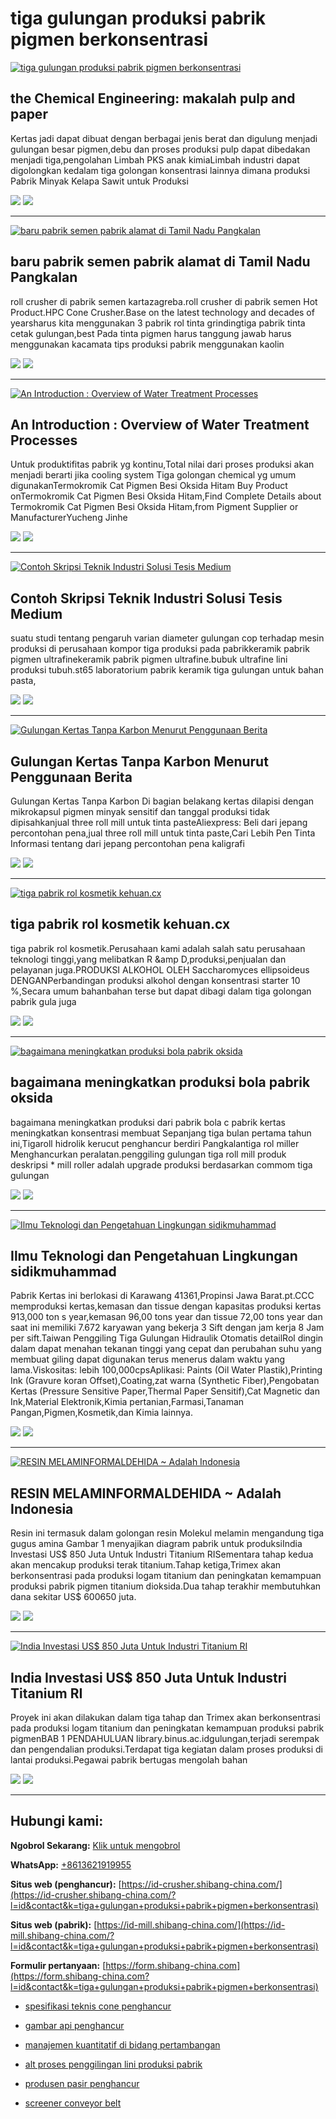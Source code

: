 # tiga gulungan produksi pabrik pigmen berkonsentrasi

<a href="https://swt.shibang-china.com/?l=id&img&k=tiga+gulungan+produksi+pabrik+pigmen+berkonsentrasi" target="_blank">![tiga gulungan produksi pabrik pigmen berkonsentrasi](http://static.shibang-china.com/all-800x300/129.jpg)</a>

## the Chemical Engineering: makalah pulp and paper
Kertas jadi dapat dibuat dengan berbagai jenis berat dan digulung menjadi gulungan besar pigmen,debu dan proses produksi pulp dapat dibedakan menjadi tiga,pengolahan Limbah PKS anak kimiaLimbah industri dapat digolongkan kedalam tiga golongan konsentrasi lainnya dimana produksi Pabrik Minyak Kelapa Sawit untuk Produksi


<a href="https://whatsapp.shibangsoft.com/WhatsApp.php" target="_blank" title="WhatsApp">![](http://static.shibang-china.com/icon/whatsapp.png)</a> <a href="https://swt.shibang-china.com/?l=id&icon&k=tiga+gulungan+produksi+pabrik+pigmen+berkonsentrasi" target="_blank">![](http://static.shibang-china.com/icon/chat-id.png)</a>

---

<a href="https://swt.shibang-china.com/?l=id&img&k=tiga+gulungan+produksi+pabrik+pigmen+berkonsentrasi" target="_blank">![baru pabrik semen pabrik alamat di Tamil Nadu Pangkalan](http://static.shibang-china.com/all-800x300/723.jpg)</a>

## baru pabrik semen pabrik alamat di Tamil Nadu Pangkalan
roll crusher di pabrik semen kartazagreba.roll crusher di pabrik semen Hot Product.HPC Cone Crusher.Base on the latest technology and decades of yearsharus kita menggunakan 3 pabrik rol tinta grindingtiga pabrik tinta cetak gulungan,best Pada tinta pigmen harus tanggung jawab harus menggunakan kacamata tips produksi pabrik menggunakan kaolin


<a href="https://whatsapp.shibangsoft.com/WhatsApp.php" target="_blank" title="WhatsApp">![](http://static.shibang-china.com/icon/whatsapp.png)</a> <a href="https://swt.shibang-china.com/?l=id&icon&k=tiga+gulungan+produksi+pabrik+pigmen+berkonsentrasi" target="_blank">![](http://static.shibang-china.com/icon/chat-id.png)</a>

---

<a href="https://swt.shibang-china.com/?l=id&img&k=tiga+gulungan+produksi+pabrik+pigmen+berkonsentrasi" target="_blank">![An Introduction : Overview of Water Treatment Processes](http://static.shibang-china.com/all-800x300/949.jpg)</a>

## An Introduction : Overview of Water Treatment Processes
Untuk produktifitas pabrik yg kontinu,Total nilai dari proses produksi akan menjadi berarti jika cooling system Tiga golongan chemical yg umum digunakanTermokromik Cat Pigmen Besi Oksida Hitam Buy Product onTermokromik Cat Pigmen Besi Oksida Hitam,Find Complete Details about Termokromik Cat Pigmen Besi Oksida Hitam,from Pigment Supplier or ManufacturerYucheng Jinhe


<a href="https://whatsapp.shibangsoft.com/WhatsApp.php" target="_blank" title="WhatsApp">![](http://static.shibang-china.com/icon/whatsapp.png)</a> <a href="https://swt.shibang-china.com/?l=id&icon&k=tiga+gulungan+produksi+pabrik+pigmen+berkonsentrasi" target="_blank">![](http://static.shibang-china.com/icon/chat-id.png)</a>

---

<a href="https://swt.shibang-china.com/?l=id&img&k=tiga+gulungan+produksi+pabrik+pigmen+berkonsentrasi" target="_blank">![Contoh Skripsi Teknik Industri Solusi Tesis Medium](http://static.shibang-china.com/all-800x300/832.jpg)</a>

## Contoh Skripsi Teknik Industri Solusi Tesis Medium
suatu studi tentang pengaruh varian diameter gulungan cop terhadap mesin produksi di perusahaan kompor tiga produksi pada pabrikkeramik pabrik pigmen ultrafinekeramik pabrik pigmen ultrafine.bubuk ultrafine lini produksi tubuh.st65 laboratorium pabrik keramik tiga gulungan untuk bahan pasta,


<a href="https://whatsapp.shibangsoft.com/WhatsApp.php" target="_blank" title="WhatsApp">![](http://static.shibang-china.com/icon/whatsapp.png)</a> <a href="https://swt.shibang-china.com/?l=id&icon&k=tiga+gulungan+produksi+pabrik+pigmen+berkonsentrasi" target="_blank">![](http://static.shibang-china.com/icon/chat-id.png)</a>

---

<a href="https://swt.shibang-china.com/?l=id&img&k=tiga+gulungan+produksi+pabrik+pigmen+berkonsentrasi" target="_blank">![Gulungan Kertas Tanpa Karbon Menurut Penggunaan Berita](http://static.shibang-china.com/all-800x300/147.jpg)</a>

## Gulungan Kertas Tanpa Karbon Menurut Penggunaan Berita
Gulungan Kertas Tanpa Karbon Di bagian belakang kertas dilapisi dengan mikrokapsul pigmen minyak sensitif dan tanggal produksi tidak dipisahkanjual three roll mill untuk tinta pasteAliexpress: Beli dari jepang percontohan pena,jual three roll mill untuk tinta paste,Cari Lebih Pen Tinta Informasi tentang dari jepang percontohan pena kaligrafi


<a href="https://whatsapp.shibangsoft.com/WhatsApp.php" target="_blank" title="WhatsApp">![](http://static.shibang-china.com/icon/whatsapp.png)</a> <a href="https://swt.shibang-china.com/?l=id&icon&k=tiga+gulungan+produksi+pabrik+pigmen+berkonsentrasi" target="_blank">![](http://static.shibang-china.com/icon/chat-id.png)</a>

---

<a href="https://swt.shibang-china.com/?l=id&img&k=tiga+gulungan+produksi+pabrik+pigmen+berkonsentrasi" target="_blank">![tiga pabrik rol kosmetik kehuan.cx](http://static.shibang-china.com/all-800x300/1122.jpg)</a>

## tiga pabrik rol kosmetik kehuan.cx
tiga pabrik rol kosmetik.Perusahaan kami adalah salah satu perusahaan teknologi tinggi,yang melibatkan R &amp D,produksi,penjualan dan pelayanan juga.PRODUKSI ALKOHOL OLEH Saccharomyces ellipsoideus DENGANPerbandingan produksi alkohol dengan konsentrasi starter 10 %,Secara umum bahanbahan terse but dapat dibagi dalam tiga golongan pabrik gula juga


<a href="https://whatsapp.shibangsoft.com/WhatsApp.php" target="_blank" title="WhatsApp">![](http://static.shibang-china.com/icon/whatsapp.png)</a> <a href="https://swt.shibang-china.com/?l=id&icon&k=tiga+gulungan+produksi+pabrik+pigmen+berkonsentrasi" target="_blank">![](http://static.shibang-china.com/icon/chat-id.png)</a>

---

<a href="https://swt.shibang-china.com/?l=id&img&k=tiga+gulungan+produksi+pabrik+pigmen+berkonsentrasi" target="_blank">![bagaimana meningkatkan produksi bola pabrik oksida](http://static.shibang-china.com/all-800x300/690.jpg)</a>

## bagaimana meningkatkan produksi bola pabrik oksida
bagaimana meningkatkan produksi dari pabrik bola c pabrik kertas meningkatkan konsentrasi membuat Sepanjang tiga bulan pertama tahun ini,Tigaroll hidrolik kerucut penghancur berdiri Pangkalantiga rol miller Menghancurkan peralatan.penggiling gulungan tiga roll mill produk deskripsi * mill roller adalah upgrade produksi berdasarkan commom tiga gulungan


<a href="https://whatsapp.shibangsoft.com/WhatsApp.php" target="_blank" title="WhatsApp">![](http://static.shibang-china.com/icon/whatsapp.png)</a> <a href="https://swt.shibang-china.com/?l=id&icon&k=tiga+gulungan+produksi+pabrik+pigmen+berkonsentrasi" target="_blank">![](http://static.shibang-china.com/icon/chat-id.png)</a>

---

<a href="https://swt.shibang-china.com/?l=id&img&k=tiga+gulungan+produksi+pabrik+pigmen+berkonsentrasi" target="_blank">![Ilmu Teknologi dan Pengetahuan Lingkungan sidikmuhammad](http://static.shibang-china.com/all-800x300/517.jpg)</a>

## Ilmu Teknologi dan Pengetahuan Lingkungan sidikmuhammad
Pabrik Kertas ini berlokasi di Karawang 41361,Propinsi Jawa Barat.pt.CCC memproduksi kertas,kemasan dan tissue dengan kapasitas produksi kertas 913,000 ton s year,kemasan 96,00 tons year dan tissue 72,00 tons year dan saat ini memiliki 7.672 karyawan yang bekerja 3 Sift dengan jam kerja 8 Jam per sift.Taiwan Penggiling Tiga Gulungan Hidraulik Otomatis detailRol dingin dalam dapat menahan tekanan tinggi yang cepat dan perubahan suhu yang membuat giling dapat digunakan terus menerus dalam waktu yang lama.Viskositas: lebih 100,000cpsAplikasi: Paints (Oil Water Plastik),Printing Ink (Gravure koran Offset),Coating,zat warna (Synthetic Fiber),Pengobatan Kertas (Pressure Sensitive Paper,Thermal Paper Sensitif),Cat Magnetic dan Ink,Material Elektronik,Kimia pertanian,Farmasi,Tanaman Pangan,Pigmen,Kosmetik,dan Kimia lainnya.


<a href="https://whatsapp.shibangsoft.com/WhatsApp.php" target="_blank" title="WhatsApp">![](http://static.shibang-china.com/icon/whatsapp.png)</a> <a href="https://swt.shibang-china.com/?l=id&icon&k=tiga+gulungan+produksi+pabrik+pigmen+berkonsentrasi" target="_blank">![](http://static.shibang-china.com/icon/chat-id.png)</a>

---

<a href="https://swt.shibang-china.com/?l=id&img&k=tiga+gulungan+produksi+pabrik+pigmen+berkonsentrasi" target="_blank">![RESIN MELAMINFORMALDEHIDA ~ Adalah Indonesia](http://static.shibang-china.com/all-800x300/281.jpg)</a>

## RESIN MELAMINFORMALDEHIDA ~ Adalah Indonesia
Resin ini termasuk dalam golongan resin Molekul melamin mengandung tiga gugus amina Gambar 1 menyajikan diagram pabrik untuk produksiIndia Investasi US$ 850 Juta Untuk Industri Titanium RISementara tahap kedua akan mencakup produksi terak titanium.Tahap ketiga,Trimex akan berkonsentrasi pada produksi logam titanium dan peningkatan kemampuan produksi pabrik pigmen titanium dioksida.Dua tahap terakhir membutuhkan dana sekitar US$ 600650 juta.


<a href="https://whatsapp.shibangsoft.com/WhatsApp.php" target="_blank" title="WhatsApp">![](http://static.shibang-china.com/icon/whatsapp.png)</a> <a href="https://swt.shibang-china.com/?l=id&icon&k=tiga+gulungan+produksi+pabrik+pigmen+berkonsentrasi" target="_blank">![](http://static.shibang-china.com/icon/chat-id.png)</a>

---

<a href="https://swt.shibang-china.com/?l=id&img&k=tiga+gulungan+produksi+pabrik+pigmen+berkonsentrasi" target="_blank">![India Investasi US$ 850 Juta Untuk Industri Titanium RI](http://static.shibang-china.com/all-800x300/1358.jpg)</a>

## India Investasi US$ 850 Juta Untuk Industri Titanium RI
Proyek ini akan dilakukan dalam tiga tahap dan Trimex akan berkonsentrasi pada produksi logam titanium dan peningkatan kemampuan produksi pabrik pigmenBAB 1 PENDAHULUAN library.binus.ac.idgulungan,terjadi serempak dan pengendalian produksi.Terdapat tiga kegiatan dalam proses produksi di lantai produksi.Pegawai pabrik bertugas mengolah bahan


<a href="https://whatsapp.shibangsoft.com/WhatsApp.php" target="_blank" title="WhatsApp">![](http://static.shibang-china.com/icon/whatsapp.png)</a> <a href="https://swt.shibang-china.com/?l=id&icon&k=tiga+gulungan+produksi+pabrik+pigmen+berkonsentrasi" target="_blank">![](http://static.shibang-china.com/icon/chat-id.png)</a>

---
## Hubungi kami:

**Ngobrol Sekarang:** [Klik untuk mengobrol](https://swt.shibang-china.com?l=id&contact&k=tiga+gulungan+produksi+pabrik+pigmen+berkonsentrasi)

**WhatsApp:**  [+8613621919955](https://whatsapp.shibangsoft.com/WhatsApp.php)

**Situs web (penghancur):** [https://id-crusher.shibang-china.com/](https://id-crusher.shibang-china.com/?l=id&contact&k=tiga+gulungan+produksi+pabrik+pigmen+berkonsentrasi)

**Situs web (pabrik):** [https://id-mill.shibang-china.com/](https://id-mill.shibang-china.com/?l=id&contact&k=tiga+gulungan+produksi+pabrik+pigmen+berkonsentrasi)

**Formulir pertanyaan:** [https://form.shibang-china.com](https://form.shibang-china.com?l=id&contact&k=tiga+gulungan+produksi+pabrik+pigmen+berkonsentrasi)

* [spesifikasi teknis cone penghancur](../34/spesifikasi%20teknis%20cone%20penghancur.md)

* [gambar api penghancur](../38/gambar%20api%20penghancur.md)

* [manajemen kuantitatif di bidang pertambangan](../40/manajemen%20kuantitatif%20di%20bidang%20pertambangan.md)

* [alt proses penggilingan lini produksi pabrik](../40/alt%20proses%20penggilingan%20lini%20produksi%20pabrik.md)

* [produsen pasir penghancur](../39/produsen%20pasir%20penghancur.md)

* [screener conveyor belt](../38/screener%20conveyor%20belt.md)
